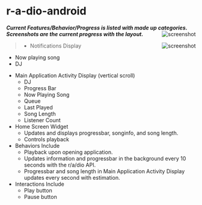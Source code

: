 r-a-dio-android
===============


***Current Features/Behavior/Progress is listed with made up categories. Screenshots are the current progress with the layout.***
<img src="http://i.imgur.com/eKDCCPg.png"
 alt="screenshot" title="Current Look" align="right" />
 
<img src="http://i.imgur.com/tqgS8j6.png"
 alt="screenshot" title="Current Look" align="right" />

> * Notifications Display
  - Now playing song 
  - DJ   
* Main Application Activity Display (vertical scroll)
  - DJ
  - Progress Bar
  - Now Playing Song
  - Queue
  - Last Played
  - Song Length
  - Listener Count
* Home Screen Widget
  - Updates and displays progressbar, songinfo, and song length.
  - Controls playback
* Behaviors Include
  - Playback upon opening application.
  - Updates information and progressbar in the background every 10 seconds with the r/a/dio API.
  - Progressbar and song length in Main Application Activity Display updates every second with estimation.  
* Interactions Include
  - Play button
  - Pause button
